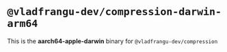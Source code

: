 # `@vladfrangu-dev/compression-darwin-arm64`

This is the **aarch64-apple-darwin** binary for `@vladfrangu-dev/compression`
